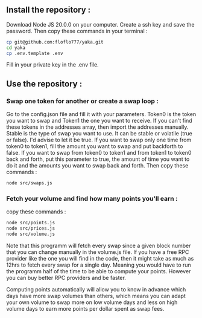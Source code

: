 ## Install the repository :

Download Node JS 20.0.0 on your computer. Create a ssh key and save the password. Then copy these commands in your terminal :
```bash
cp git@github.com:floflo777/yaka.git
cd yaka
cp .env.template .env
```
Fill in your private key in the .env file.

## Use the repository :
### Swap one token for another or create a swap loop :

Go to the config.json file and fill it with your parameters. Token0 is the token you want to swap and Token1 the one you want to receive. If you can't find these tokens in the addresses array, then import the addresses manually.
Stable is the type of swap you want to use. It can be stable or volatile (true or false). I'd advise to let it be true.
If you want to swap only one time from token0 to token1, fill the amount you want to swap and put backforth to false.
If you want to swap from token0 to token1 and from token1 to token0 back and forth, put this parameter to true, the amount of time you want to do it and the amounts you want to swap back and forth. 
Then copy these commands :
```bash
node src/swaps.js
```

### Fetch your volume and find how many points you'll earn :
copy these commands :
```bash
node src/points.js
node src/prices.js
node src/volume.js
```
Note that this programm will fetch every swap since a given block number that you can change manually in the volume.js file. If you have a free RPC provider like the one you will find in the code, then it might take as much as 12hrs to fetch every swap for a single day. Meaning you would have to run the programm half of the time to be able to compute your points. However you can buy better RPC providers and be faster.

Computing points automatically will allow you to know in advance which days have more swap volumes than others, which means you can adapt your own volume to swap more on low volume days and less on high volume days to earn more points per dollar spent as swap fees.


